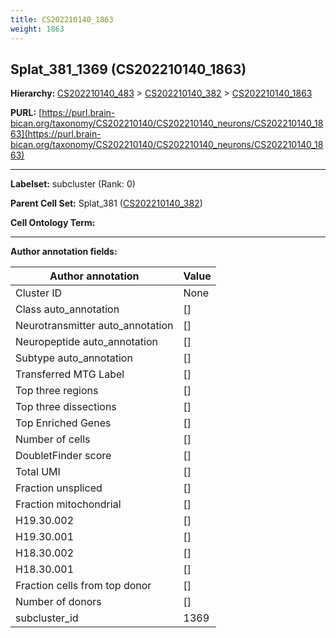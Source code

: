 ```yaml
---
title: CS202210140_1863
weight: 1863
---
```

## Splat_381_1369 (CS202210140_1863)
<b>Hierarchy: </b>
[CS202210140_483](../CS202210140_483) >
[CS202210140_382](../CS202210140_382) >
[CS202210140_1863](../CS202210140_1863)

**PURL:** [https://purl.brain-bican.org/taxonomy/CS202210140/CS202210140_neurons/CS202210140_1863](https://purl.brain-bican.org/taxonomy/CS202210140/CS202210140_neurons/CS202210140_1863)

---


**Labelset:** subcluster (Rank: 0)

**Parent Cell Set:** Splat_381 ([CS202210140_382](../CS202210140_382))



**Cell Ontology Term:** 

[MARKER GENES.]: #


---

[TRANSFERRED ANNOTATIONS.]: #


[AUTHOR ANNOTATION FIELDS.]: #


**Author annotation fields:**

| Author annotation | Value |
|-------------------|-------|
|Cluster ID|None|
|Class auto_annotation|[]|
|Neurotransmitter auto_annotation|[]|
|Neuropeptide auto_annotation|[]|
|Subtype auto_annotation|[]|
|Transferred MTG Label|[]|
|Top three regions|[]|
|Top three dissections|[]|
|Top Enriched Genes|[]|
|Number of cells|[]|
|DoubletFinder score|[]|
|Total UMI|[]|
|Fraction unspliced|[]|
|Fraction mitochondrial|[]|
|H19.30.002|[]|
|H19.30.001|[]|
|H18.30.002|[]|
|H18.30.001|[]|
|Fraction cells from top donor|[]|
|Number of donors|[]|
|subcluster_id|1369|
